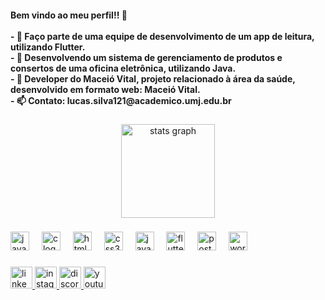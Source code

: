 <h4 align="left">Bem vindo ao meu perfil!! 👋<br><br>
- 👾 Faço parte de uma equipe de desenvolvimento de um app de leitura, utilizando Flutter.<br>
- 📝 Desenvolvendo um sistema de gerenciamento de produtos e consertos de uma oficina eletrônica, utilizando Java.<br>
- 👯 Developer do Maceió Vital, projeto relacionado à área da saúde, desenvolvido em formato web: <b>Maceió Vital</b>.<br>
- 📫 Contato: <b>lucas.silva121@academico.umj.edu.br</b>
</h4>

###

<div align="center">
  <img src="https://github-readme-stats.vercel.app/api?username=lcszera&hide_title=false&hide_rank=false&show_icons=true&include_all_commits=true&count_private=true&disable_animations=false&theme=react&locale=pt-br&hide_border=false&custom_title=Estat%C3%ADsticas" height="150" alt="stats graph" />
</div>

###

<div align="left">
  <img src="https://cdn.jsdelivr.net/gh/devicons/devicon/icons/java/java-original.svg" height="30" alt="java logo" />
  <img width="12" />
  <img src="https://cdn.jsdelivr.net/gh/devicons/devicon/icons/c/c-original.svg" height="30" alt="c logo" />
  <img width="12" />
  <img src="https://cdn.jsdelivr.net/gh/devicons/devicon/icons/html5/html5-original.svg" height="30" alt="html5 logo" />
  <img width="12" />
  <img src="https://cdn.jsdelivr.net/gh/devicons/devicon/icons/css3/css3-original.svg" height="30" alt="css3 logo" />
  <img width="12" />
  <img src="https://cdn.jsdelivr.net/gh/devicons/devicon/icons/javascript/javascript-original.svg" height="30" alt="javascript logo" />
  <img width="12" />
  <img src="https://cdn.jsdelivr.net/gh/devicons/devicon/icons/flutter/flutter-original.svg" height="30" alt="flutter logo" />
  <img width="12" />
  <img src="https://cdn.simpleicons.org/postgresql/4169E1" height="30" alt="postgresql logo" />
  <img width="12" />
  <img src="https://cdn.simpleicons.org/wordpress/21759B" height="30" alt="wordpress logo" />
</div>

###

<div align="left">
  <a href="https://www.linkedin.com/in/lucas-menezes-2113a2280/" target="_blank">
    <img src="https://img.shields.io/static/v1?message=LinkedIn&logo=linkedin&label=&color=0077B5&logoColor=white&labelColor=&style=for-the-badge" height="35" alt="linkedin logo" />
  </a>
  <a href="https://www.instagram.com/lucas.mnzes/" target="_blank">
    <img src="https://img.shields.io/static/v1?message=Instagram&logo=instagram&label=&color=E4405F&logoColor=white&labelColor=&style=for-the-badge" height="35" alt="instagram logo" />
  </a>
  <a href="https://discord.gg/HzyuMNGKZe" target="_blank">
    <img src="https://img.shields.io/static/v1?message=Discord&logo=discord&label=&color=7289DA&logoColor=white&labelColor=&style=for-the-badge" height="35" alt="discord logo" />
  </a>
  <a href="https://www.youtube.com/@Loki-zw7ym" target="_blank">
    <img src="https://img.shields.io/static/v1?message=Youtube&logo=youtube&label=&color=FF0000&logoColor=white&labelColor=&style=for-the-badge" height="35" alt="youtube logo" />
  </a>
</div>

###
